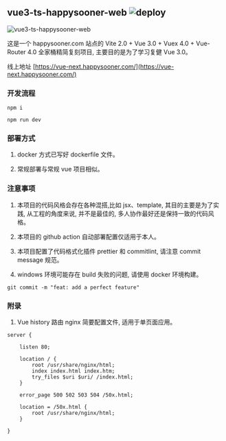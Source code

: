 ## vue3-ts-happysooner-web ![deploy](https://github.com/unliar/vue3-ts-happysooner-web/workflows/deploy/badge.svg)

![vue3-ts-happysooner-web](https://socialify.git.ci/unliar/vue3-ts-happysooner-web/image?description=1&descriptionEditable=a%20website%20build%20with%20Vite%202.0%20Vue%203.0%20Vuex%204.0%20Vue-Router%204.0&font=Source%20Code%20Pro&forks=1&issues=1&language=1&owner=1&pattern=Signal&pulls=1&stargazers=1&theme=Dark)

这是一个 happysooner.com 站点的 Vite 2.0 + Vue 3.0 + Vuex 4.0 + Vue-Router 4.0 全家桶精简复刻项目, 主要目的是为了学习复健 Vue 3.0。

线上地址 [https://vue-next.happysooner.com/](https://vue-next.happysooner.com/)

### 开发流程

```
npm i

npm run dev
```

### 部署方式

1. docker 方式已写好 dockerfile 文件。

2. 常规部署与常规 vue 项目相似。

### 注意事项

1. 本项目的代码风格会存在各种混搭,比如 jsx、template, 其目的主要是为了实践, 从工程的角度来说, 并不是最佳的, 多人协作最好还是保持一致的代码风格。

2. 本项目的 github action 自动部署配置仅适用于本人。

3. 本项目配置了代码格式化插件 prettier 和 commitlint, 请注意 commit message 规范。

4. windows 环境可能存在 build 失败的问题, 请使用 docker 环境构建。

```
git commit -m "feat: add a perfect feature"
```

### 附录

1. Vue history 路由 nginx 简要配置文件, 适用于单页面应用。

```
server {

    listen 80;

    location / {
        root /usr/share/nginx/html;
        index index.html index.htm;
        try_files $uri $uri/ /index.html;
    }

    error_page 500 502 503 504 /50x.html;

    location = /50x.html {
        root /usr/share/nginx/html;
    }

}

```
